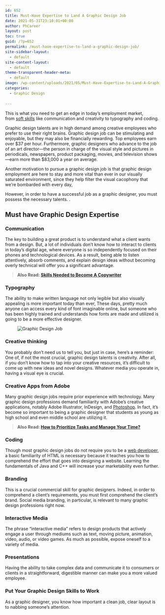 ```yaml
---
id: 652
title: Must-Have Expertise to Land A Graphic Design Job
date: 2021-05-31T23:10:01+00:00
author: PhCareer
layout: post
toc: true
guid: /?p=652
permalink: /must-have-expertise-to-land-a-graphic-design-job/
site-sidebar-layout:
  - default
site-content-layout:
  - default
theme-transparent-header-meta:
  - default
image: /wp-content/uploads/2021/05/Must-Have-Expertise-to-Land-A-Graphic-Design-Job.jpg
categories:
  - Graphic Design

---
```

This is what you need to get an edge in today&#8217;s employment market, from&nbsp;[soft skills](/category/soft-skills/)&nbsp;like communication and creativity to typography and coding.

Graphic design talents are in high demand among creative employees who prefer to use their right brains. Graphic design job can be stimulating and enjoyable, but they may also be financially rewarding. Top employees earn over $37 per hour. Furthermore, graphic designers who advance to the job of an art director—the person in charge of the visual style and pictures in periodicals, newspapers, product packaging, movies, and television shows—earn more than $83,000 a year on average.

Another motivation to pursue a graphic design job is that graphic design employment are here to stay and more vital than ever in our visually saturated environment, since they help filter the visual cacophony that we&#8217;re bombarded with every day,

However, in order to have a successful job as a graphic designer, you must possess the necessary talents. .

## **Must have Graphic Design Expertise** 

### **Communication** 

The key to building a great product is to understand what a client wants from a design. But, a lot of individuals don&#8217;t know how to interact to clients in today&#8217;s digital age, where everyone is so independently focused on their phones and technological devices. As a result, being able to listen attentively, absorb comments, and explain design ideas without becoming overly technical will offer you a significant advantage.

<blockquote class="wp-block-quote">
  <p>
    <strong>Also Read:&nbsp;<a href="/skills-needed-to-become-a-copywriter/">Skills Needed to Become A Copywriter</a></strong>
  </p>
</blockquote>

### **Typography**

The ability to make written language not only legible but also visually appealing is more important today than ever, These days, pretty much anyone can access every kind of font imaginable online, but someone who has been highly trained and understands how fonts are made and utilized is going to be a more effective designer.


<figure class="wp-block-image size-large">

<img loading="lazy" width="540" height="304" src="/wp-content/uploads/2021/05/Graphic-Design-Job.jpg" alt="Graphic Design Job" class="wp-image-653" srcset="/wp-content/uploads/2021/05/Graphic-Design-Job.jpg 540w, /wp-content/uploads/2021/05/Graphic-Design-Job-300x169.jpg 300w" sizes="(max-width: 540px) 100vw, 540px" /> </figure> 

### **Creative thinking** 

You probably don&#8217;t need us to tell you, but just in case, here&#8217;s a reminder: One of, if not the most crucial, graphic design talents is creativity. After all, if you don&#8217;t know how to tap into your creative resources, it&#8217;s difficult to come up with new ideas and novel designs. Whatever media you operate in, having a visual eye is crucial.

### **Creative Apps from Adobe** 

Many graphic design jobs require prior experience with technology. Many graphic design professions demand familiarity with Adobe&#8217;s creative applications, notably Adobe Illustrator, InDesign, and [Photoshop](https://www.adobe.com/products/photoshop.html). In fact, it&#8217;s become so important to being a graphic designer that students as young as high school and even middle school are utilizing it.

<blockquote class="wp-block-quote">
  <p>
    <strong>Also Read:&nbsp;<a href="/how-to-prioritize-tasks-and-manage-your-time/">How to Prioritize Tasks and Manage Your Time?</a></strong>
  </p>
</blockquote>

### **Coding** 
Though most graphic design jobs do not require you to be a&nbsp;[web developer](https://www.webdevpl.us), a basic familiarity of HTML is necessary because it teaches you how to comprehend the effort that goes into designing a website. Learning the fundamentals of Java and C++ will increase your marketability even further.

### **Branding** 

This is a crucial commercial skill for graphic designers. Indeed, in order to comprehend a client&#8217;s requirements, you must first comprehend the client&#8217;s brand. Social media branding, in particular, is relevant to many graphic design professions right now.

### **Interactive Media**

The phrase &#8220;interactive media&#8221; refers to design products that actively engage a user through mediums such as text, moving picture, animation, video, audio, or video games. As much as possible, expose oneself to a variety of media.

### **Presentations** 

Having the ability to take complex data and communicate it to consumers or clients in a straightforward, digestible manner can make you a more valued employee.



### **Put Your Graphic Design Skills to Work**  

As a graphic designer, you know how important a clean job, clear layout is to nabbing someone&#8217;s attention.


